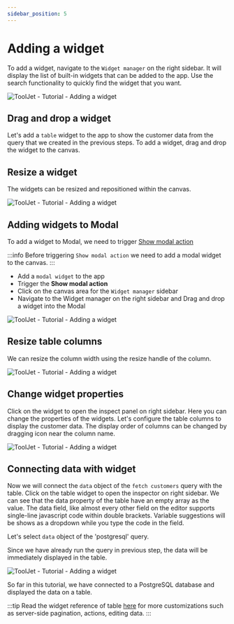 ```yaml
---
sidebar_position: 5
---
```


# Adding a widget

To add a widget, navigate to the `Widget manager` on the right sidebar. It will display the list of built-in widgets that can be added to the app. Use the search functionality to quickly find the widget that you want. 

<div style={{textAlign: 'center'}}>

![ToolJet - Tutorial - Adding a widget](/img/tutorial/adding-widget/widget.png)

</div>

## Drag and drop a widget
Let's add a `table` widget to the app to show the customer data from the query that we created in the previous steps.
To add a widget, drag and drop the widget to the canvas.

## Resize a widget
The widgets can be resized and repositioned within the canvas.

<div style={{textAlign: 'center'}}>

![ToolJet - Tutorial - Adding a widget](/img/tutorial/adding-widget/resize.gif)

</div>

## Adding widgets to Modal
To add a widget to Modal, we need to trigger [Show modal action](/docs/tutorial/actions#available-actions)

:::info
Before triggering `Show modal action` we need to add a modal widget to the canvas.
:::

- Add a `modal widget` to the app
- Trigger the **Show modal action**
- Click on the canvas area for the `Widget manager` sidebar
- Navigate to the Widget manager on the right sidebar and Drag and drop a widget into the Modal 

<div style={{textAlign: 'center'}}>

![ToolJet - Tutorial - Adding a widget](/img/tutorial/adding-widget/adding-widget-to-modal.gif)

</div>

## Resize table columns
We can resize the column width using the resize handle of the column.

<div style={{textAlign: 'center'}}>

![ToolJet - Tutorial - Adding a widget](/img/tutorial/adding-widget/resize-table-column.gif)

</div>

## Change widget properties
Click on the widget to open the inspect panel on right sidebar. Here you can change the properties of the widgets. Let's configure the table columns to display the customer data. The display order of columns can be changed by dragging icon near the column name.

<div style={{textAlign: 'center'}}>

![ToolJet - Tutorial - Adding a widget](/img/tutorial/adding-widget/inspect-panel.gif)

</div>

## Connecting data with widget 
Now we will connect the `data` object of the `fetch customers` query with the table. Click on the table widget to open the inspector on right sidebar. We can see that the data property of the table have an empty array as the value. The data field, like almost every other field on the editor supports single-line javascript code within double brackets. Variable suggestions will be shows as a dropdown while you type the code in the field.

Let's select `data` object of the 'postgresql' query. 

Since we have already run the query in previous step, the data will be immediately displayed in the table.

<div style={{textAlign: 'center'}}>

![ToolJet - Tutorial - Adding a widget](/img/tutorial/adding-widget/table-data.gif)

</div>

So far in this tutorial, we have connected to a PostgreSQL database and displayed the data on a table.

:::tip
Read the widget reference of table [here](/docs/widgets/table) for more customizations such as server-side pagination, actions, editing data.
:::